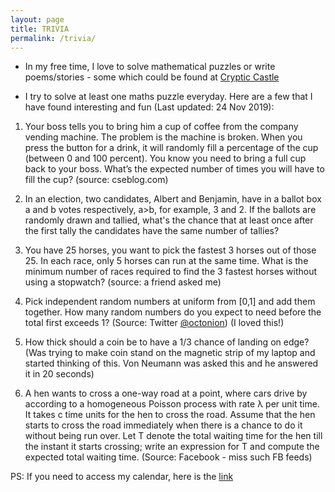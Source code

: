 ```yaml
---
layout: page
title: TRIVIA
permalink: /trivia/
---
```


* In my free time, I love to solve mathematical puzzles or write poems/stories - some which could be found at
[Cryptic Castle](https://hitarth64.blogspot.com)

* I try to solve at least one maths puzzle everyday. Here are a few that I have found interesting and fun (Last updated: 24 Nov 2019):

1. Your boss tells you to bring him a cup of coffee from the company vending machine. The problem is the machine is broken. When you press the button for a drink, it will randomly fill a percentage of the cup (between 0 and 100 percent). You know you need to bring a full cup back to your boss. What’s the expected number of times you will have to fill the cup? (source: cseblog.com)

2. In an election, two candidates, Albert and Benjamin, have in a ballot box a and b votes respectively, a>b, for example, 3 and 2. If the ballots are randomly drawn and tallied, what's the chance that at least once after the first tally the candidates have the same number of tallies? 

3. You have 25 horses, you want to pick the fastest 3 horses out of those 25. In each race, only 5 horses can run at the same time. What is the minimum number of races required to find the 3 fastest horses without using a stopwatch? (source: a friend asked me)

4. Pick independent random numbers at uniform from [0,1] and add them together. How many random numbers do you expect to need before the total first exceeds 1? (Source: Twitter [@octonion](https://twitter.com/octonion)) (I loved this!)

5. How thick should a coin be to have a 1/3 chance of landing on edge? (Was trying to make coin stand on the magnetic strip of my laptop and started thinking of this. Von Neumann was asked this and he answered it in 20 seconds)

6. A hen wants to cross a one-way road at a point, where cars drive by according to a homogeneous Poisson process with rate λ per unit time. It takes c time units for the hen to cross the road. Assume that the hen starts to cross the road immediately when there is a chance to do it without being run over. Let T denote the total waiting time for the hen till the instant it starts crossing; write an expression for T and compute the expected total waiting time. (Source: Facebook - miss such FB feeds)

PS: If you need to access my calendar, here is the [link](https://outlook.office365.com/owa/calendar/061c03dde107400c97eb02d7bb357e4f@mail.utoronto.ca/0f870ecfafe3452d877b123f41a7f51317344392603281493591/calendar.html)
